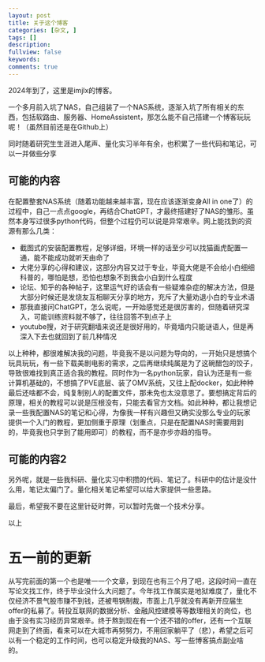 ```yaml
---
layout: post
title: 关于这个博客
categories: [杂文, ]
tags: []
description: 
fullview: false
keywords:
comments: true
---
```

2024年到了，这里是imjlx的博客。

一个多月前入坑了NAS，自己组装了一个NAS系统，逐渐入坑了所有相关的东西，包括软路由、服务器、HomeAssistent，那怎么能不自己搭建一个博客玩玩呢！（虽然目前还是在Github上）

同时随着研究生生涯进入尾声、量化实习半年有余，也积累了一些代码和笔记，可以一并做些分享

## 可能的内容

在配置整套NAS系统（随着功能越来越丰富，现在应该逐渐变身All in one了）的过程中，自己一点点google，再结合ChatGPT，才最终搭建好了NAS的雏形。虽然本身写过很多python代码，但整个过程仍可以说是异常艰辛。网上能找到的资源有那么几类：

- 截图式的安装配置教程，足够详细，环境一样的话至少可以找猫画虎配置一通，能不能成功就听天由命了
- 大佬分享的心得和建议，这部分内容又过于专业，毕竟大佬是不会给小白细细科普的，哪怕是想，恐怕也想象不到我会小白到什么程度
- 论坛、知乎的各种帖子，这里运气好的话会有一些疑难杂症的解决方法，但是大部分时候还是发烧友互相聊天分享的地方，充斥了大量劝退小白的专业术语
- 那我直接问ChatGPT，怎么说呢，一开始感觉还是很厉害的，但随着研究深入，可能训练资料就不够了，往往回答不到点子上
- youtube搜，对于研究翻墙来说还是很好用的，毕竟墙内只能谜语人，但是再深入下去也就回到了前几种情况

以上种种，都很难解决我的问题，毕竟我不是以问题为导向的，一开始只是想搞个玩具玩玩，有一些下载美剧电影的需求，之后再继续纯属是为了这碗醋包的饺子，导致很难找到真正适合我的教程。同时作为一名python玩家，自认为还是有一些计算机基础的，不想搞了PVE底层、装了OMV系统，又往上配docker，如此种种最后还啥都不会，纯复制别人的配置文件，那未免也太没意思了。要想搞定背后的原理，相关的教程可以说是压根没有，只能去看官方文档。如此种种，都让我想记录一些我配置NAS的笔记和心得，为像我一样有兴趣但又确实没那么专业的玩家提供一个入门的教程，更加侧重于原理（划重点，只是在配置NAS时需要用到的，毕竟我也只学到了能用即可）的教程，而不是亦步亦趋的指导。

## 可能的内容2

另外呢，就是一些我科研、量化实习中积攒的代码、笔记了。科研中的估计是没什么用，笔记太偏门了。量化相关笔记希望可以给大家提供一些思路。

最后，希望我不要在这里针砭时弊，可以暂时先做一个技术分享。

以上

# 五一前的更新

从写完前面的第一个也是唯一一个文章，到现在也有三个月了吧，这段时间一直在写论文找工作，终于毕业没什么大问题了。今年找工作属实是地狱难度了，量化不仅经济不景气股市赚不到钱，还被甩锅制裁，市面上几乎就没有再新开应届生offer的私募了。转投互联网的数据分析、金融风控建模等等数理相关的岗位，也由于没有实习经历异常艰辛。终于熬到现在有一个还不错的offer，还有一个互联网走到了终面，看来可以在大城市再努努力，不用回家躺平了（悲），希望之后可以有一个稳定的工作时间，也可以稳定升级我的NAS、写一些博客搞点副业啥的。
